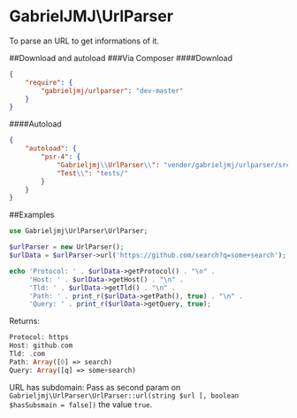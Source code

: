 GabrielJMJ\UrlParser
====================
To parse an URL to get informations of it.

##Download and autoload
###Via Composer
####Download
```json
{
    "require": {
        "gabrieljmj/urlparser": "dev-master"
    }
}
```
####Autoload
```json
{
    "autoload": {
        "psr-4": {
            "Gabrieljmj\\UrlParser\\": "vendor/gabrieljmj/urlparser/src/Gabrieljmj/UrlParser/",
            "Test\\": "tests/"
        }
    }
}
```
##Examples
```php
use Gabrieljmj\UrlParser\UrlParser;

$urlParser = new UrlParser();
$urlData = $urlParser->url('https://github.com/search?q=some+search');

echo 'Protocol: ' . $urlData->getProtocol() . "\n" .
     'Host: ' . $urlData->getHost() . "\n" .
     'Tld: ' . $urlData->getTld() . "\n" .
     'Path: ' . print_r($urlData->getPath(), true) . "\n" .
     'Query: ' . print_r($urlData->getQuery, true);
```
Returns:
```php
Protocol: https
Host: github.com
Tld: .com
Path: Array([0] => search)
Query: Array([q] => some+search)
```
URL has subdomain: Pass as second param on ```Gabrieljmj\UrlParser\UrlParser::url(string $url [, boolean $hasSubsmain = false])``` the value ```true```.